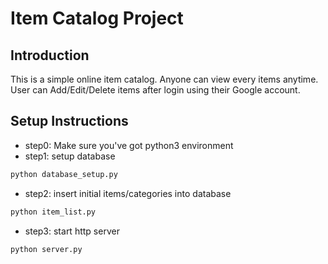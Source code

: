 # Item Catalog Project
## Introduction
This is a simple online item catalog. Anyone can view every items anytime. User can Add/Edit/Delete items after login using their Google account.
## Setup Instructions
- step0: Make sure you've got python3 environment
- step1: setup database
```python
python database_setup.py
```
- step2: insert initial items/categories into database
```python
python item_list.py
```
- step3: start http server
```python
python server.py
```
